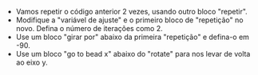 - Vamos repetir o código anterior 2 vezes, usando outro bloco "repetir".
- Modifique a "variável de ajuste" e o primeiro bloco de "repetição" no novo. Defina o número de iterações como 2.
- Use um bloco "girar por" abaixo da primeira "repetição" e defina-o em -90.
- Use um bloco "go to bead x" abaixo do "rotate" para nos levar de volta ao eixo y.
